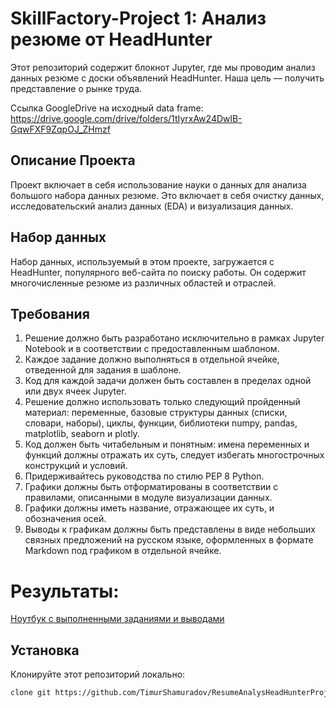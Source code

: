 # SkillFactory-Project 1: Анализ резюме от HeadHunter

Этот репозиторий содержит блокнот Jupyter, где мы проводим анализ данных резюме с доски объявлений HeadHunter. Наша цель — получить представление о рынке труда.

Ссылка GoogleDrive на исходный data frame:
https://drive.google.com/drive/folders/1tIyrxAw24DwlB-GqwFXF9ZqpOJ_ZHmzf

## Описание Проекта

Проект включает в себя использование науки о данных для анализа большого набора данных резюме. Это включает в себя очистку данных, исследовательский анализ данных (EDA) и визуализация данных.

## Набор данных

Набор данных, используемый в этом проекте, загружается с HeadHunter, популярного веб-сайта по поиску работы. Он содержит многочисленные резюме из различных областей и отраслей.

## Требования

1. Решение должно быть разработано исключительно в рамках Jupyter Notebook и в соответствии с предоставленным шаблоном.
2. Каждое задание должно выполняться в отдельной ячейке, отведенной для задания в шаблоне.
3. Код для каждой задачи должен быть составлен в пределах одной или двух ячеек Jupyter.
4. Решение должно использовать только следующий пройденный материал: переменные, базовые структуры данных (списки, словари, наборы), циклы, функции, библиотеки numpy, pandas, matplotlib, seaborn и plotly.
5. Код должен быть читабельным и понятным: имена переменных и функций должны отражать их суть, следует избегать многострочных конструкций и условий.
6. Придерживайтесь руководства по стилю PEP 8 Python.
7. Графики должны быть отформатированы в соответствии с правилами, описанными в модуле визуализации данных.
8. Графики должны иметь название, отражающее их суть, и обозначения осей.
9. Выводы к графикам должны быть представлены в виде небольших связных предложений на русском языке, оформленных в формате Markdown под графиком в отдельной ячейке.

# Результаты:

[Ноутбук с выполненными заданиями и выводами](https://github.com/TimurShamuradov/ResumeAnalysHeadHunterProject/blob/master/DS-Project-1_Analyzing_Resumes_from_HeadHunter.ipynb)

## Установка

Клонируйте этот репозиторий локально:

``` bash
clone git https://github.com/TimurShamuradov/ResumeAnalysHeadHunterProject.git
